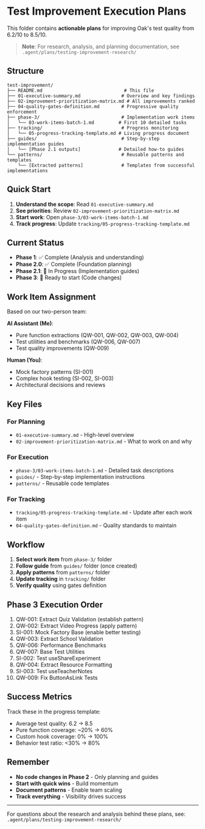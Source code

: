 # Test Improvement Execution Plans

This folder contains **actionable plans** for improving Oak's test quality from 6.2/10 to 8.5/10.

> **Note**: For research, analysis, and planning documentation, see `.agent/plans/testing-improvement-research/`

## Structure

```
test-improvement/
├── README.md                              # This file
├── 01-executive-summary.md               # Overview and key findings
├── 02-improvement-prioritization-matrix.md # All improvements ranked
├── 04-quality-gates-definition.md        # Progressive quality enforcement
├── phase-3/                              # Implementation work items
│   └── 03-work-items-batch-1.md         # First 10 detailed tasks
├── tracking/                             # Progress monitoring
│   └── 05-progress-tracking-template.md # Living progress document
├── guides/                               # Step-by-step implementation guides
│   └── [Phase 2.1 outputs]              # Detailed how-to guides
└── patterns/                             # Reusable patterns and templates
    └── [Extracted patterns]              # Templates from successful implementations
```

## Quick Start

1. **Understand the scope**: Read `01-executive-summary.md`
2. **See priorities**: Review `02-improvement-prioritization-matrix.md`
3. **Start work**: Open `phase-3/03-work-items-batch-1.md`
4. **Track progress**: Update `tracking/05-progress-tracking-template.md`

## Current Status

- **Phase 1**: ✅ Complete (Analysis and understanding)
- **Phase 2.0**: ✅ Complete (Foundation planning)
- **Phase 2.1**: 🔄 In Progress (Implementation guides)
- **Phase 3**: 📅 Ready to start (Code changes)

## Work Item Assignment

Based on our two-person team:

**AI Assistant (Me)**:
- Pure function extractions (QW-001, QW-002, QW-003, QW-004)
- Test utilities and benchmarks (QW-006, QW-007)
- Test quality improvements (QW-009)

**Human (You)**:
- Mock factory patterns (SI-001)
- Complex hook testing (SI-002, SI-003)
- Architectural decisions and reviews

## Key Files

### For Planning
- `01-executive-summary.md` - High-level overview
- `02-improvement-prioritization-matrix.md` - What to work on and why

### For Execution
- `phase-3/03-work-items-batch-1.md` - Detailed task descriptions
- `guides/` - Step-by-step implementation instructions
- `patterns/` - Reusable code templates

### For Tracking
- `tracking/05-progress-tracking-template.md` - Update after each work item
- `04-quality-gates-definition.md` - Quality standards to maintain

## Workflow

1. **Select work item** from `phase-3/` folder
2. **Follow guide** from `guides/` folder (once created)
3. **Apply patterns** from `patterns/` folder
4. **Update tracking** in `tracking/` folder
5. **Verify quality** using gates definition

## Phase 3 Execution Order

1. QW-001: Extract Quiz Validation (establish pattern)
2. QW-002: Extract Video Progress (apply pattern)
3. SI-001: Mock Factory Base (enable better testing)
4. QW-003: Extract School Validation
5. QW-006: Performance Benchmarks
6. QW-007: Base Test Utilities
7. SI-002: Test useShareExperiment
8. QW-004: Extract Resource Formatting
9. SI-003: Test useTeacherNotes
10. QW-009: Fix ButtonAsLink Tests

## Success Metrics

Track these in the progress template:
- Average test quality: 6.2 → 8.5
- Pure function coverage: ~20% → 60%
- Custom hook coverage: 0% → 100%
- Behavior test ratio: <30% → 80%

## Remember

- **No code changes in Phase 2** - Only planning and guides
- **Start with quick wins** - Build momentum
- **Document patterns** - Enable team scaling
- **Track everything** - Visibility drives success

---

For questions about the research and analysis behind these plans, see:
`.agent/plans/testing-improvement-research/`